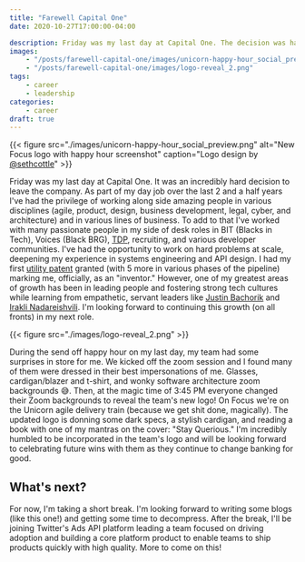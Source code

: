 ```yaml
---
title: "Farewell Capital One"
date: 2020-10-27T17:00:00-04:00

description: Friday was my last day at Capital One. The decision was hard, but I'm excited for my next opportunity!
images:
    - "/posts/farewell-capital-one/images/unicorn-happy-hour_social_preview.png"
    - "/posts/farewell-capital-one/images/logo-reveal_2.png"
tags:
    - career
    - leadership
categories:
    - career
draft: true
---
```


{{< figure src="./images/unicorn-happy-hour_social_preview.png" alt="New Focus logo with happy hour screenshot" caption="Logo design by [@sethcottle](https://twitter.com/sethcottle)" >}}

Friday was my last day at Capital One. It was an incredibly hard decision to leave the company. As part of my day job
over the last 2 and a half years I've had the privilege of working along side amazing people in various disciplines
(agile, product, design, business development, legal, cyber, and architecture) and in various lines of business. To add
to that I've worked with many passionate people in my side of desk roles in BIT (Blacks in Tech), Voices (Black BRG),
[TDP](https://campus.capitalone.com/technology-program), recruiting, and various developer communities. I've had the
opportunity to work on hard problems at scale, deepening my experience in systems engineering and API design. I had my
first [utility patent](https://patents.google.com/patent/US10474506B1) granted (with 5 more in various phases of the
pipeline) marking me, officially, as an "inventor." However, one of my greatest areas of growth has been in leading
people and fostering strong tech cultures while learning from empathetic, servant leaders like
[Justin Bachorik](https://www.linkedin.com/in/justin-bachorik-97b4b62b/) and [Irakli Nadareishvili](https://www.linkedin.com/in/inadarei/).
I'm looking forward to continuing this growth (on all fronts) in my next role.

{{< figure src="./images/logo-reveal_2.png" >}}

During the send off happy hour on my last day, my team had some surprises in store for me. We kicked off the zoom
session and I found many of them were dressed in their best impersonations of me. Glasses, cardigan/blazer and t-shirt,
and wonky software architecture zoom backgrounds :sweat_smile:. Then, at the magic time of 3:45 PM everyone changed
their Zoom backgrounds to reveal the team's new logo! On Focus we're on the Unicorn agile delivery train (because we get
shit done, magically). The updated logo is donning some dark specs, a stylish cardigan, and reading a book with one of
my mantras on the cover: "Stay Querious." I'm incredibly humbled to be incorporated in the team's logo and will be looking
forward to celebrating future wins with them as they continue to change banking for good.

## What's next?

For now, I'm taking a short break. I'm looking forward to writing some blogs (like this one!) and getting some time to
decompress. After the break, I'll be joining Twitter's Ads API platform leading a team focused on driving adoption and building a core platform product to enable teams to ship products quickly with high quality. More to come on this!

